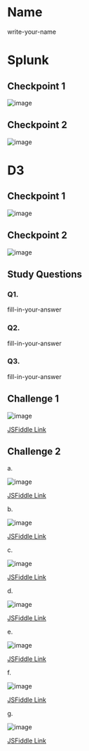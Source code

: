 # Name

write-your-name

# Splunk

## Checkpoint 1

![image](image.png?raw=true)

## Checkpoint 2

![image](image.png?raw=true)

# D3

## Checkpoint 1

![image](image.png?raw=true)

## Checkpoint 2

![image](image.png?raw=true)

## Study Questions

### Q1.

fill-in-your-answer

### Q2.

fill-in-your-answer

### Q3.

fill-in-your-answer


## Challenge 1

![image](image.png?raw=true)

[JSFiddle Link](http://jsfiddle.net/replace-this-path)

## Challenge 2

a.

![image](image.png?raw=true)

[JSFiddle Link](http://jsfiddle.net/replace-this-path)

b.

![image](image.png?raw=true)

[JSFiddle Link](http://jsfiddle.net/replace-this-path)

c.

![image](image.png?raw=true)

[JSFiddle Link](http://jsfiddle.net/replace-this-path)

d.

![image](image.png?raw=true)

[JSFiddle Link](http://jsfiddle.net/replace-this-path)

e.

![image](image.png?raw=true)

[JSFiddle Link](http://jsfiddle.net/replace-this-path)

f.

![image](image.png?raw=true)

[JSFiddle Link](http://jsfiddle.net/replace-this-path)


g.

![image](image.png?raw=true)

[JSFiddle Link](http://jsfiddle.net/replace-this-path)
